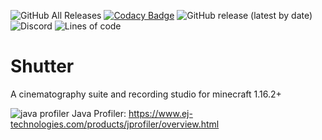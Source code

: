 ![GitHub All Releases](https://img.shields.io/github/downloads/Studio-Archetype/Shutter/total) [![Codacy Badge](https://app.codacy.com/project/badge/Grade/4239254582fa436993025e099d6c170b)](https://www.codacy.com/gh/Studio-Archetype/Shutter-Fabric/dashboard?utm_source=github.com&amp;utm_medium=referral&amp;utm_content=Studio-Archetype/Shutter-Fabric&amp;utm_campaign=Badge_Grade) ![GitHub release (latest by date)](https://img.shields.io/github/v/release/Studio-Archetype/Shutter) ![Discord](https://img.shields.io/discord/726511851189305354?color=%237289DA) ![Lines of code](https://img.shields.io/tokei/lines/github/Studio-Archetype/Shutter?label=Lines%20of%20Code)

# Shutter
A cinematography suite and recording studio for minecraft 1.16.2+

![java profiler](https://www.ej-technologies.com/images/product_banners/jprofiler_small.png) Java Profiler: https://www.ej-technologies.com/products/jprofiler/overview.html

